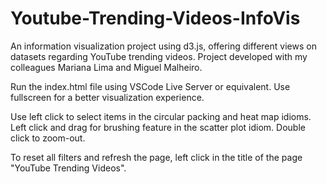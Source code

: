 # Youtube-Trending-Videos-InfoVis
An information visualization project using d3.js, offering different views on datasets regarding YouTube trending videos.
Project developed with my colleagues Mariana Lima and Miguel Malheiro.

Run the index.html file using VSCode Live Server or equivalent. 
Use fullscreen for a better visualization experience.

Use left click to select items in the circular packing and heat map idioms. 
Left click and drag for brushing feature in the scatter plot idiom. Double click to zoom-out.

To reset all filters and refresh the page, left click in the title of the page "YouTube Trending Videos".
